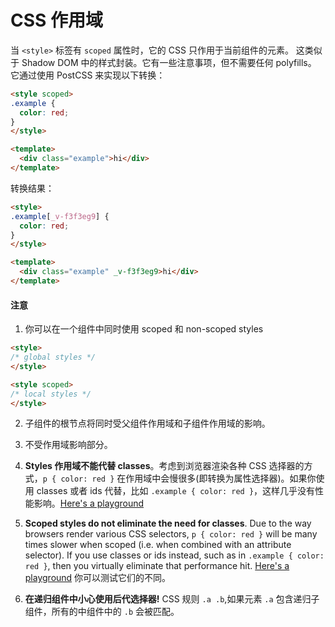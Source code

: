 # CSS 作用域

当 `<style>` 标签有 `scoped` 属性时，它的 CSS 只作用于当前组件的元素。 这类似于 Shadow DOM 中的样式封装。它有一些注意事项，但不需要任何 polyfills。 它通过使用 PostCSS 来实现以下转换：

``` html
<style scoped>
.example {
  color: red;
}
</style>

<template>
  <div class="example">hi</div>
</template>
```

转换结果：

``` html
<style>
.example[_v-f3f3eg9] {
  color: red;
}
</style>

<template>
  <div class="example" _v-f3f3eg9>hi</div>
</template>
```

#### 注意

1. 你可以在一个组件中同时使用 scoped 和 non-scoped styles

  ``` html
  <style>
  /* global styles */
  </style>

  <style scoped>
  /* local styles */
  </style>
  ```

2. 子组件的根节点将同时受父组件作用域和子组件作用域的影响。

3. 不受作用域影响部分。

4. **Styles 作用域不能代替 classes**。考虑到浏览器渲染各种 CSS 选择器的方式，`p { color: red }` 在作用域中会慢很多(即转换为属性选择器)。如果你使用 classes 或者 ids 代替，比如 `.example { color: red }`，这样几乎没有性能影响。[Here's a playground](http://stevesouders.com/efws/css-selectors/csscreate.php)
4. **Scoped styles do not eliminate the need for classes**. Due to the way browsers render various CSS selectors, `p { color: red }` will be many times slower when scoped (i.e. when combined with an attribute selector). If you use classes or ids instead, such as in `.example { color: red }`, then you virtually eliminate that performance hit. [Here's a playground](http://stevesouders.com/efws/css-selectors/csscreate.php) 你可以测试它们的不同。

5. **在递归组件中小心使用后代选择器!** CSS 规则 `.a .b`,如果元素 `.a` 包含递归子组件，所有的中组件中的 `.b` 会被匹配。
